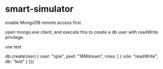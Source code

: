 
# smart-simulator

enable MongoDB remote access first.

open mongo.exe client, and execute this to create a db user with readWrite privilege.


use test

db.createUser( { user: "spie", pwd: "18Mdream", roles: [ { role: "readWrite", db: "test" } ]})
